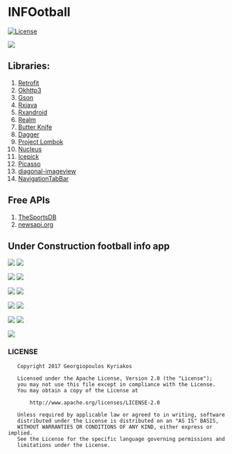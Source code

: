 # INFOotball
[ ![License](http://img.shields.io/badge/License-Apache%202.0-blue.svg?style=flat-square) ](http://www.apache.org/licenses/LICENSE-2.0)

![](https://github.com/domgeorg/INFOotball/blob/master/ifootball/ic_launcher_round-web.png)

## Libraries:
1. [Retrofit](http://square.github.io/retrofit/)
2. [Okhttp3](https://github.com/square/okhttp/tree/master/okhttp/src/main/java/okhttp3)
3. [Gson](https://github.com/google/gson)
3. [Rxjava](https://github.com/ReactiveX/RxJava)
4. [Rxandroid](https://github.com/ReactiveX/RxAndroid)
5. [Realm](https://blog.realm.io/realm-for-android/)
6. [Butter Knife](http://jakewharton.github.io/butterknife/)
7. [Dagger](https://google.github.io/dagger/)
8. [Project Lombok](https://projectlombok.org/)
9. [Nucleus](https://github.com/konmik/nucleus)
10. [Icepick](https://github.com/frankiesardo/icepick)
11. [Picasso](http://square.github.io/picasso/)
12. [diagonal-imageview](https://github.com/santalu/diagonal-imageview)
13. [NavigationTabBar](https://github.com/Devlight/NavigationTabBar)

## Free APIs
1. [TheSportsDB](http://www.thesportsdb.com)
2. [newsapi.org](https://newsapi.org/s/the-sport-bible-api)


## Under Construction football info app


![](https://github.com/domgeorg/INFOotball/blob/master/infootball/device-2017-11-19-193625.png) ![](https://github.com/domgeorg/INFOotball/blob/master/infootball/device-2017-11-19-193919.png)

![](https://github.com/domgeorg/INFOotball/blob/master/infootball/device-2017-11-30-004039.png)
![](https://github.com/domgeorg/INFOotball/blob/master/infootball/device-2017-11-30-004922.png)

![](https://github.com/domgeorg/INFOotball/blob/master/infootball/Screenshot_20171026-155252.png)
![](https://github.com/domgeorg/INFOotball/blob/master/infootball/device-2017-11-30-005429.png)

![](https://github.com/domgeorg/INFOotball/blob/master/infootball/device-2017-11-30-005657.png)
![](https://github.com/domgeorg/INFOotball/blob/master/infootball/device-2017-11-30-005739.png)

![](https://github.com/domgeorg/INFOotball/blob/master/infootball/device-2017-11-30-005937.png)
![](https://github.com/domgeorg/INFOotball/blob/master/infootball/device-2017-11-30-010017.png)


![](http://www.ptiwebtech.com.au/images/slider-snap.png)

### LICENSE
```
   Copyright 2017 Georgiopoulos Kyriakos

   Licensed under the Apache License, Version 2.0 (the "License");
   you may not use this file except in compliance with the License.
   You may obtain a copy of the License at

       http://www.apache.org/licenses/LICENSE-2.0

   Unless required by applicable law or agreed to in writing, software
   distributed under the License is distributed on an "AS IS" BASIS,
   WITHOUT WARRANTIES OR CONDITIONS OF ANY KIND, either express or implied.
   See the License for the specific language governing permissions and
   limitations under the License.
```
